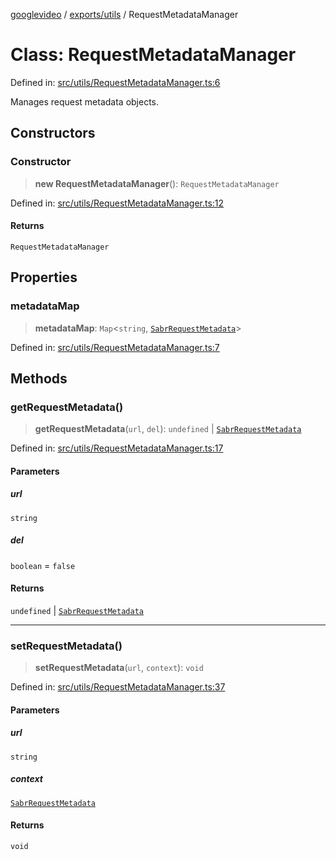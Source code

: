 [googlevideo](../../../README.md) / [exports/utils](../README.md) / RequestMetadataManager

# Class: RequestMetadataManager

Defined in: [src/utils/RequestMetadataManager.ts:6](https://github.com/LuanRT/googlevideo/blob/d9eb9db82e3516a9a277a77a3d25342e9c5bf127/src/utils/RequestMetadataManager.ts#L6)

Manages request metadata objects.

## Constructors

### Constructor

> **new RequestMetadataManager**(): `RequestMetadataManager`

Defined in: [src/utils/RequestMetadataManager.ts:12](https://github.com/LuanRT/googlevideo/blob/d9eb9db82e3516a9a277a77a3d25342e9c5bf127/src/utils/RequestMetadataManager.ts#L12)

#### Returns

`RequestMetadataManager`

## Properties

### metadataMap

> **metadataMap**: `Map`\<`string`, [`SabrRequestMetadata`](../../sabr-streaming-adapter/interfaces/SabrRequestMetadata.md)\>

Defined in: [src/utils/RequestMetadataManager.ts:7](https://github.com/LuanRT/googlevideo/blob/d9eb9db82e3516a9a277a77a3d25342e9c5bf127/src/utils/RequestMetadataManager.ts#L7)

## Methods

### getRequestMetadata()

> **getRequestMetadata**(`url`, `del`): `undefined` \| [`SabrRequestMetadata`](../../sabr-streaming-adapter/interfaces/SabrRequestMetadata.md)

Defined in: [src/utils/RequestMetadataManager.ts:17](https://github.com/LuanRT/googlevideo/blob/d9eb9db82e3516a9a277a77a3d25342e9c5bf127/src/utils/RequestMetadataManager.ts#L17)

#### Parameters

##### url

`string`

##### del

`boolean` = `false`

#### Returns

`undefined` \| [`SabrRequestMetadata`](../../sabr-streaming-adapter/interfaces/SabrRequestMetadata.md)

***

### setRequestMetadata()

> **setRequestMetadata**(`url`, `context`): `void`

Defined in: [src/utils/RequestMetadataManager.ts:37](https://github.com/LuanRT/googlevideo/blob/d9eb9db82e3516a9a277a77a3d25342e9c5bf127/src/utils/RequestMetadataManager.ts#L37)

#### Parameters

##### url

`string`

##### context

[`SabrRequestMetadata`](../../sabr-streaming-adapter/interfaces/SabrRequestMetadata.md)

#### Returns

`void`
